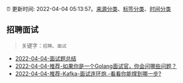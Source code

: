 :alarm_clock: 更新时间: 2022-04-04 05:13:57。[来源分类](../README.md)、[标签分类](../TAGS.md)、[时间分类](../TIMELINE.md)

## 招聘面试


> 关键字：`招聘`、`面试`



- [2022-04-04-面试题总结](https://toutiao.io/k/3ig04un) 
- [2022-04-04-推荐-如果你是一个Golang面试官，你会问哪些问题？](https://toutiao.io/k/yvw61mc) 
- [2022-04-04-推荐-Kafka-面试连环炮,-看看你能撑到哪一步?](https://toutiao.io/k/z30ehzv) 